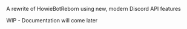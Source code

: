 A rewrite of HowieBotReborn using new, modern 
Discord API features

WIP - Documentation will come later